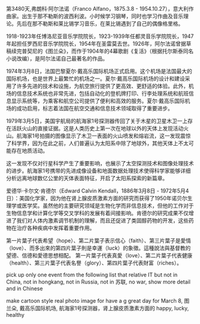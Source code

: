 第3480天,弗朗科·阿尔法诺（Franco Alfano，1875.3.8 - 1954.10.27），意大利作曲家。出生于那不勒斯的波西利波。小时候学习钢琴，同时也学习作曲及音乐理论。先后在那不勒斯和莱比锡学习音乐，在莱比锡遇到了自己的偶像格里格。

1918-1923年任博洛尼亚音乐学院院长，1923-1939年任都灵音乐学院院长，1947年起担任罗西尼音乐学院院长，1954年在圣雷莫去世。1926年，阿尔法诺曾据草稿续完普契尼的《图兰朵》，而作于1904年的4幕歌剧《复活》（根据托尔斯泰同名小说改编），是阿尔法诺自己最著名的作品。

1974年3月8日，法国巴黎夏尔·戴高乐国际机场正式启用。这个机场是法国最大的国际机场，也是世界上最繁忙的机场之一。夏尔·戴高乐国际机场的设计和建设采用了许多先进的技术和设施，为航空旅行提供了更高效、更舒适的体验。此外，机场的信息技术系统也非常先进，包括自动化的登机牌打印、行李处理系统和航班信息显示系统等，为乘客和航空公司提供了便利和高效的服务。夏尔·戴高乐国际机场的成功启用，标志着法国在航空交通和信息技术领域取得了重要进步。

1979年3月5日，美国宇航局的航海家1号探测器传回了关于木星的卫星木卫一上存在活跃火山的直接证据。这是人类历史上第一次在地球以外的天体上发现活动火山。航海家1号拍摄的图像显示了木卫一表面的火山喷发和熔岩流，这一发现震惊了科学界，因为在此之前，人们普遍认为太阳系中除了地球外，其他天体上不太可能存在地质活动。

这一发现不仅对行星科学产生了重要影响，也展示了太空探测技术和图像处理技术的进步。航海家1号携带的先进成像设备和地面数据处理技术使得科学家能够详细分析远离地球数亿公里的天体表面特征，开启了太阳系探索的新篇章。

爱德华·卡尔文·肯德尔（Edward Calvin Kendall，1886年3月8日 - 1972年5月4日）：美国化学家，因为他在肾上腺皮质激素方面的研究而获得了1950年诺贝尔生理学或医学奖。虽然他的主要研究领域是生物化学而非信息技术，但他的工作对于生物信息学和计算化学等交叉学科的发展有着间接影响。肯德尔的研究成果不仅增进了我们对人体内激素调节机制的理解，而且还促进了类固醇药物的开发，这些药物在治疗各种疾病中发挥着重要作用。

第一片葉子代表希望（hope）、第二片葉子表示信心（faith）、第三片葉子是愛情（love）、而多出來的第四片葉子則是幸運（luck）的象徵。這種說法與基督教的望德、信德和愛德思想相配。
第一片葉子代表真愛（love）、第二片葉子代表健康（health）、第三片葉子代表名譽（glory）、第四片葉子代表財富（riches）。

 pick up  only one event  from the following list that relative IT but not in China, not in hongkang, not in Russia, not in 苏联, no war, show more detail and in Chinese

make cartoon style real photo image for have a g great day for March 8, 图兰朵, 戴高乐国际机场, 航海家1号探测器，肾上腺皮质激素方面的  happy, lucky, healthy 